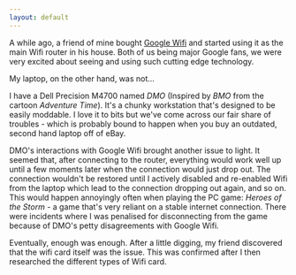```yaml
---
layout: default
---
```


A while ago, a friend of mine bought [Google Wifi] and started using it as the main Wifi router in his house. Both of us being major Google fans, we were very excited about seeing and using such cutting edge technology.

My laptop, on the other hand, was not...

I have a Dell Precision M4700 named *DMO* (Inspired by *BMO* from the cartoon *Adventure Time*). It's a chunky workstation that's designed to be easily moddable. I love it to bits but we've come across our fair share of troubles - which is probably bound to happen when you buy an outdated, second hand laptop off of eBay.

DMO's interactions with Google Wifi brought another issue to light. It seemed that, after connecting to the router, everything would work well up until a few moments later when the connection would just drop out. The connection wouldn't be restored until I actively disabled and re-enabled Wifi from the laptop which lead to the connection dropping out again, and so on. This would happen annoyingly often when playing the PC game: *Heroes of the Storm* - a game that's very reliant on a stable internet connection. There were incidents where I was penalised for disconnecting from the game because of DMO's petty disagreements with Google Wifi.

Eventually, enough was enough. After a little digging, my friend discovered that the wifi card itself was the issue. This was confirmed after I then researched the different types of Wifi card.

[Google Wifi]: https://store.google.com/product/google_wifi
